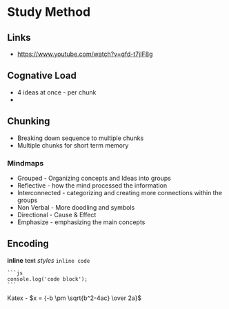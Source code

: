 # Study Method

## Links

- https://www.youtube.com/watch?v=qfd-t7jIF8g

## Cognative Load

- 4 ideas at once - per chunk
- 

## Chunking

- Breaking down sequence to multiple chunks
- Multiple chunks for short term memory

### Mindmaps

- Grouped - Organizing concepts and Ideas into groups
- Reflective - how the mind processed the information
- Interconnected - categorizing and creating more connections within the groups  
- Non Verbal - More doodling and symbols
- Directional - Cause & Effect
- Emphasize - emphasizing the main concepts


## Encoding
 **inline** ~~text~~ *styles*
 `inline code`

    ```js
    console.log('code block');
    ```
 Katex - $x = {-b \pm \sqrt{b^2-4ac} \over 2a}$